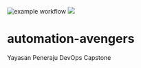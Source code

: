 
![example workflow](https://github.com/naeem-bebit/automation-avengers/actions/workflows/python-app.yml/badge.svg)
![](https://github.com/naeem-bebit/automation-avengers/actions/workflows/python-app.yml/badge.svg)
# automation-avengers
Yayasan Peneraju DevOps Capstone
